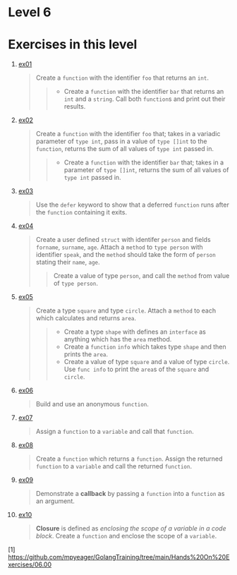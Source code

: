 # Level 6
# Exercises in this level
1. [ex01](https://github.com/mpyeager/GolangTraining/blob/main/Hands%20On%20Exercises/06.00/06.ex01.go "Exercise 1")
   > Create a `function` with the identifier `foo` that returns an `int`.
   >> * Create a `function` with the identifier `bar` that returns an `int` and a `string`. Call both `function`s and print out their results.
2. [ex02](https://github.com/mpyeager/GolangTraining/blob/main/Hands%20On%20Exercises/06.00/06.ex02.go "Exercise 2")
   > Create a `function` with the identifier `foo` that; takes in a variadic parameter of `type int`, pass in a value of `type []int` to the `function`, returns the sum of all values of `type int` passed in.
   >> * Create a `function` with the identifier `bar` that; takes in a parameter of `type []int`, returns the sum of all values of `type int` passed in.
3. [ex03](https://github.com/mpyeager/GolangTraining/blob/main/Hands%20On%20Exercises/06.00/06.ex03.go "Exercise 3")
   > Use the `defer` keyword to show that a deferred `function` runs after the `function` containing it exits.
4. [ex04](https://github.com/mpyeager/GolangTraining/blob/main/Hands%20On%20Exercises/06.00/06.ex04.go "Exercise 4")
   > Create a user defined `struct` with identifer `person` and fields `forname`, `surname`, `age`. Attach a `method` to `type person` with identifier `speak`, and the `method` should take the form of `person` stating their `name`, `age`.
   >> Create a value of type `person`, and call the `method` from value of `type person`.
5. [ex05](https://github.com/mpyeager/GolangTraining/blob/main/Hands%20On%20Exercises/06.00/06.ex05.go "Exercise 5")
   > Create a type `square` and type `circle`. Attach a `method` to each which calculates and returns `area`.
   >> * Create a type `shape` with defines an `interface` as anything which has the `area` method.
   >> * Create a `function` `info` which takes type `shape` and then prints the `area`.
   >> * Create a value of type `square` and a value of type `circle`. Use `func info` to print the `area`s of the `square` and `circle`.
6. [ex06](https://github.com/mpyeager/GolangTraining/blob/main/Hands%20On%20Exercises/06.00/06.ex06.go "Exercise 6")
   > Build and use an anonymous `function`.
7. [ex07](https://github.com/mpyeager/GolangTraining/blob/main/Hands%20On%20Exercises/06.00/06.ex07.go "Exercise 7")
   > Assign a `function` to a `variable` and call that `function`.
8. [ex08](https://github.com/mpyeager/GolangTraining/blob/main/Hands%20On%20Exercises/06.00/06.ex08.go "Exercise 8")
   > Create a `function` which returns a `function`. Assign the returned `function` to a `variable` and call the returned `function`.
9. [ex09](https://github.com/mpyeager/GolangTraining/blob/main/Hands%20On%20Exercises/06.00/06.ex09.go "Exercise 9")
    > Demonstrate a **callback** by passing a `function` into a `function` as an argument.
10. [ex10](https://github.com/mpyeager/GolangTraining/blob/main/Hands%20On%20Exercises/06.00/06.ex10.go "Exercise 10")
    > **Closure** is defined as _enclosing the scope of a variable in a code block_. Create a `function` and enclose the scope of a `variable`.

[1] https://github.com/mpyeager/GolangTraining/tree/main/Hands%20On%20Exercises/06.00





